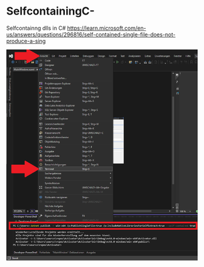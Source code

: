 # SelfcontainingC-
Selfcontainng dlls in C#
https://learn.microsoft.com/en-us/answers/questions/296816/self-contained-single-file-does-not-produce-a-sing

![](Selfcontaining.png)
